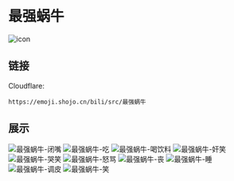 # 最强蜗牛
![icon](https://emoji.shojo.cn/bili/src/最强蜗牛/icon.png)
## 链接
Cloudflare:
```
https://emoji.shojo.cn/bili/src/最强蜗牛
```
## 展示
![最强蜗牛-闭嘴](https://emoji.shojo.cn/bili/src/最强蜗牛/最强蜗牛-闭嘴.png)
![最强蜗牛-吃](https://emoji.shojo.cn/bili/src/最强蜗牛/最强蜗牛-吃.png)
![最强蜗牛-喝饮料](https://emoji.shojo.cn/bili/src/最强蜗牛/最强蜗牛-喝饮料.png)
![最强蜗牛-奸笑](https://emoji.shojo.cn/bili/src/最强蜗牛/最强蜗牛-奸笑.png)
![最强蜗牛-哭笑](https://emoji.shojo.cn/bili/src/最强蜗牛/最强蜗牛-哭笑.png)
![最强蜗牛-怒骂](https://emoji.shojo.cn/bili/src/最强蜗牛/最强蜗牛-怒骂.png)
![最强蜗牛-丧](https://emoji.shojo.cn/bili/src/最强蜗牛/最强蜗牛-丧.png)
![最强蜗牛-睡](https://emoji.shojo.cn/bili/src/最强蜗牛/最强蜗牛-睡.png)
![最强蜗牛-调皮](https://emoji.shojo.cn/bili/src/最强蜗牛/最强蜗牛-调皮.png)
![最强蜗牛-笑](https://emoji.shojo.cn/bili/src/最强蜗牛/最强蜗牛-笑.png)
